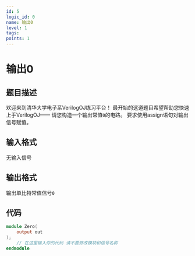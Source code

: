 ```yaml
---
id: 5
logic_id: 0
name: 输出0
level: 1
tags:
points: 1
---
```


# 输出0

## 题目描述
欢迎来到清华大学电子系VerilogOJ练习平台！
最开始的这道题目希望帮助您快速上手VerilogOJ——
请您构造一个输出常值`0`的电路。
要求使用assign语句对输出信号赋值。

## 输入格式
无输入信号

## 输出格式
输出单比特常值信号`0`

## 代码
```verilog
module Zero(
    output out
);
    // 在这里输入你的代码 请不要修改模块和信号名称
endmodule
```
